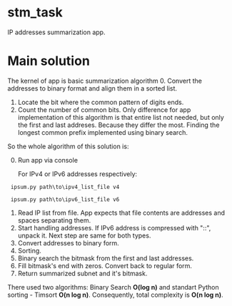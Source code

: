 # stm_task
 IP addresses summarization app.

# Main solution
 The kernel of app is basic summarization algorithm
 0. Convert the addresses to binary format and align them in a sorted list.
 1. Locate the bit where the common pattern of digits ends.
 2. Count the number of common bits.
 Only difference for app implementation of this algorithm is that entire list not needed,
 but only the first and last addreses. Because they differ the most.
 Finding the longest common prefix implemented using binary search.

 So the whole algorithm of this solution is:
 
 0. Run app via console
    
     For IPv4 or IPv6 addresses respectively:
    
```console
 ipsum.py path\to\ipv4_list_file v4

 ipsum.py path\to\ipv6_list_file v6
```
 
 1. Read IP list from file. App expects that file contents are addresses and spaces separating them.
 2. Start handling addresses. If IPv6 address is compressed with "::", unpack it. Next step are same for both types.
 3. Convert addresses to binary form.
 4. Sorting.
 5. Binary search the bitmask from the first and last addresses. 
 6. Fill bitmask's end with zeros. Convert back to regular form.
 7. Return summarized subnet and it's bitmask.

 There used two algorithms: Binary Search **O(log n)** and standart Python sorting - Timsort **O(n log n)**. 
 Consequently, total complexity is **O(n log n)**.
